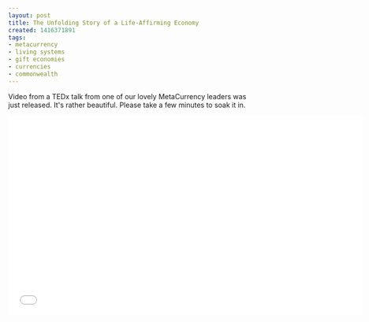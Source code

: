 ```yaml
---
layout: post
title: The Unfolding Story of a Life-Affirming Economy
created: 1416371891
tags:
- metacurrency
- living systems
- gift economies
- currencies
- commonwealth
---
```

<p>Video from a TEDx talk from one of our lovely MetaCurrency leaders was just released. It's rather beautiful. Please take a few minutes to soak it in.</p>

<iframe width="720" height="405" src="//www.youtube.com/embed/EO7_JKyOAZE" frameborder="0" allowfullscreen></iframe>
